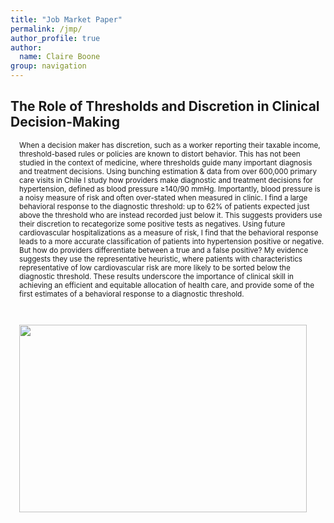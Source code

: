 ```yaml
---
title: "Job Market Paper"
permalink: /jmp/
author_profile: true
author:
  name: Claire Boone
group: navigation
---
```


<meta name="description" content="Claire Boone's job market paper.">

## The Role of Thresholds and Discretion in Clinical Decision-Making 

<div style="margin-left: 1em;">
<small> 
<p> When a decision maker has discretion, such as a worker reporting their taxable income, threshold-based rules or policies are known to distort behavior. This has not been studied in the context of medicine, where thresholds guide many important diagnosis and treatment decisions. Using bunching estimation & data from over 600,000 primary care visits in Chile I study how providers make diagnostic and treatment decisions for hypertension, defined as blood pressure ≥140/90 mmHg. Importantly, blood pressure is a noisy measure of risk and often over-stated when measured in clinic. I find a large behavioral response to the diagnostic threshold: up to 62% of patients expected just above the threshold who are instead recorded just below it. This suggests providers use their discretion to recategorize some positive tests as negatives. Using future cardiovascular hospitalizations as a measure of risk, I find that the behavioral response leads to a more accurate classification of patients into hypertension positive or negative. But how do providers differentiate between a true and a false positive? My evidence suggests they use the representative heuristic, where patients with characteristics representative of low cardiovascular risk are more likely to be sorted below the diagnostic threshold. These results underscore the importance of clinical skill in achieving an efficient and equitable allocation of health care, and provide some of the first estimates of a behavioral response to a diagnostic threshold. </p>  
</small>
<br>
<p align="left">
  <img width="460" height="300" src="https://claireboone.github.io/files/website_bunching_diag.png"> 
</p>
